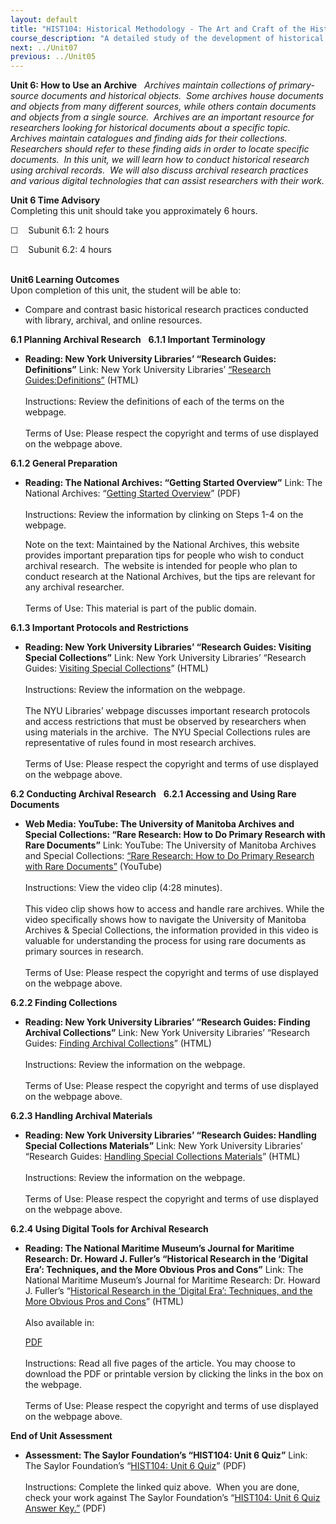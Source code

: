 ```yaml
---
layout: default
title: "HIST104: Historical Methodology - The Art and Craft of the Historian"
course_description: "A detailed study of the development of historical study as a distinct pursuit, focusing on historical research methods and the latest resources available to historians."
next: ../Unit07
previous: ../Unit05
---
```

**Unit 6: How to Use an Archive** <span id="6"></span> 
*<span>Archives maintain collections of primary-source documents and
historical objects.  Some archives house documents and objects from many
different sources, while others contain documents and objects from a
single source.  Archives are an important resource for researchers
looking for historical documents about a specific topic.  Archives
maintain catalogues and finding aids for their collections.  Researchers
should refer to these finding aids in order to locate specific
documents.  In this unit, we will learn how to conduct historical
research using archival records.  We will also discuss archival research
practices and various digital technologies that can assist researchers
with their work.</span>*

**Unit 6 Time Advisory**  
Completing this unit should take you approximately 6 hours.  
  
 ☐    Subunit 6.1: 2 hours  
  
 ☐    Subunit 6.2: 4 hours  
  

**Unit6 Learning Outcomes**  
Upon completion of this unit, the student will be able to:
-   Compare and contrast basic historical research practices conducted
    with library, archival, and online resources.

**6.1 Planning Archival Research** <span id="6.1"></span> 
**6.1.1 Important Terminology** <span id="6.1.1"></span> 
-   **Reading: New York University Libraries’ “Research Guides:
    Definitions”**
    <span>Link: New York University Libraries’ [“Research
    Guides:](http://nyu.libguides.com/content.php?pid=38517&sid=282866)</span>[<span>Definitions</span>](http://nyu.libguides.com/content.php?pid=38517&sid=282866)<span></span><span>[”](http://nyu.libguides.com/content.php?pid=38517&sid=282866)
    (HTML)</span>  
        
     <span>Instructions: Review the definitions of each of the terms on
    the webpage.</span>  
        
     <span>Terms of Use: Please respect the copyright and terms of use
    displayed on the webpage above.</span>

**6.1.2 General Preparation** <span id="6.1.2"></span> 
-   **Reading: The National Archives: “Getting Started Overview”**
    Link: The National Archives: “[Getting Started
    Overview](https://resources.saylor.org/archived/wp-content/uploads/2011/08/HIST104-6.1.2-Getting-Started-with-Research-at-the-National-Archives.pdf)”
    (PDF)  
        
     Instructions: Review the information by clinking on Steps 1-4 on
    the webpage.   
      
     Note on the text: Maintained by the National Archives, this website
    provides important preparation tips for people who wish to conduct
    archival research.  The website is intended for people who plan to
    conduct research at the National Archives, but the tips are relevant
    for any archival researcher.  
        
     Terms of Use: This material is part of the public domain. 

**6.1.3 Important Protocols and Restrictions** <span id="6.1.3"></span> 
-   **Reading: New York University Libraries’ “Research Guides: Visiting
    Special Collections”**
    <span>Link: New York University Libraries’ “Research Guides:
    </span>[<span>Visiting Special
    Collections</span>](http://nyu.libguides.com/content.php?pid=38517&sid=282867)<span>”
    (HTML)</span>  
        
     <span>Instructions: Review the information on the webpage.</span>  
        
     <span>The NYU Libraries’ webpage discusses important research
    protocols and access restrictions that must be observed by
    researchers when using materials in the archive.  The NYU Special
    Collections rules are representative of rules found in most research
    archives.</span>  
        
     <span>Terms of Use: Please respect the copyright and terms of use
    displayed on the webpage above.</span>

**6.2 Conducting Archival Research** <span id="6.2"></span> 
**6.2.1 Accessing and Using Rare Documents** <span id="6.2.1"></span> 
-   **Web Media: YouTube: The University of Manitoba Archives and
    Special Collections: “Rare Research: How to Do Primary Research with
    Rare Documents”**
    <span>Link: YouTube: The University of Manitoba Archives and Special
    Collections: [“Rare Research: How to Do Primary Research with Rare
    Documents”](http://www.youtube.com/watch?v=RxRRGoYB7uE&feature=related)</span> (YouTube)  
        
     <span>Instructions: View the video clip (4:28 minutes).</span>  
        
     <span>This video clip shows how to access and handle rare archives.
    While the video specifically shows how to navigate the University of
    Manitoba Archives & Special Collections, the information provided in
    this video is valuable for understanding the process for using rare
    documents as primary sources in research. </span>  
        
     <span>Terms of Use: Please respect the copyright and terms of use
    displayed on the webpage above.</span>

**6.2.2 Finding Collections** <span id="6.2.2"></span> 
-   **Reading: New York University Libraries’ “Research Guides: Finding
    Archival Collections”**
    Link: New York University Libraries’ “Research Guides: [Finding
    Archival
    Collections](http://nyu.libguides.com/content.php?pid=38517&sid=283554)”
    (HTML)  
        
     Instructions: Review the information on the webpage.  
        
     Terms of Use: Please respect the copyright and terms of use
    displayed on the webpage above.

**6.2.3 Handling Archival Materials** <span id="6.2.3"></span> 
-   **Reading: New York University Libraries’ “Research Guides: Handling
    Special Collections Materials”**
    Link: New York University Libraries’ “Research Guides: [Handling
    Special Collections
    Materials](http://nyu.libguides.com/content.php?pid=38517&sid=282868)”
    (HTML)  
        
     Instructions: Review the information on the webpage.  
        
     Terms of Use: Please respect the copyright and terms of use
    displayed on the webpage above.

**6.2.4 Using Digital Tools for Archival Research** <span
id="6.2.4"></span> 
-   **Reading: The National Maritime Museum’s Journal for Maritime
    Research: Dr. Howard J. Fuller’s “Historical Research in the
    ‘Digital Era’: Techniques, and the More Obvious Pros and Cons”**
    Link: The National Maritime Museum’s Journal for Maritime Research:
    Dr. Howard J. Fuller’s “[Historical Research in the ‘Digital Era’:
    Techniques, and the More Obvious Pros and
    Cons](http://www.tandfonline.com/doi/pdf/10.1080/21533369.2003.9668327)”
    (HTML)  
        
     Also available in:  

    [PDF](http://www.jmr.nmm.ac.uk/server/show/conJmrArticle.85/viewPage/1 "PDF")  
        
     Instructions: Read all five pages of the article. You may choose to
    download the PDF or printable version by clicking the links in the
    box on the webpage.  
        
     Terms of Use: Please respect the copyright and terms of use
    displayed on the webpage above.

**End of Unit Assessment** <span id="6.3"></span> 
-   **Assessment: The Saylor Foundation’s “HIST104: Unit 6 Quiz”**
    Link: The Saylor Foundation’s “[HIST104: Unit 6
    Quiz](https://resources.saylor.org/archived/wp-content/uploads/2011/05/HIST104-Unit6Quiz.pdf)”
    (PDF)  
        
     Instructions: Complete the linked quiz above.  When you are done,
    check your work against The Saylor Foundation’s “[HIST104: Unit 6
    Quiz Answer
    Key.”](https://resources.saylor.org/archived/wp-content/uploads/2011/05/HIST104-Unit6QuizAnswerKey.pdf)
    (PDF)


